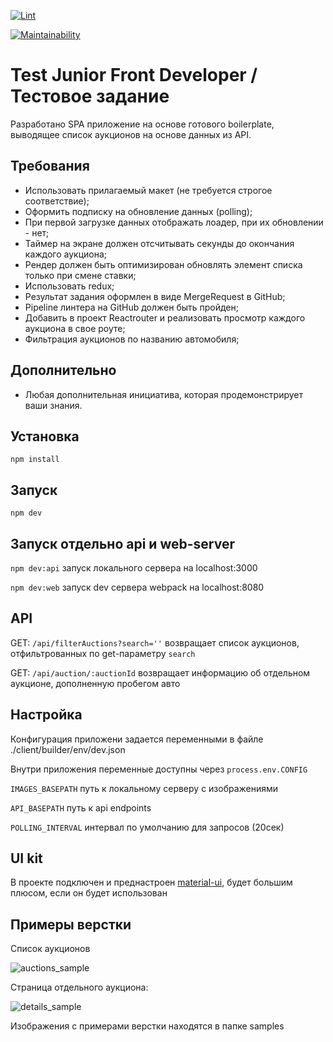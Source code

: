 [![Lint](https://github.com/Julia-Tisa/test-task-six/workflows/lint/badge.svg)](https://github.com/Julia-Tisa/test-task-six/actions)

[![Maintainability](https://api.codeclimate.com/v1/badges/60be8bcaaa72c7608261/maintainability)](https://codeclimate.com/github/Julia-Tisa/test-task-six/maintainability)

# Test Junior Front Developer / Тестовое задание

Разработано SPA приложение на основе готового boilerplate, выводящее список аукционов на основе данных из API.

## Требования 

- Использовать прилагаемый макет (не требуется строгое соответствие);
- Оформить подписку на обновление данных (polling);
- При первой загрузке данных отображать лоадер, при их обновлении - нет;
- Таймер на экране должен отсчитывать секунды до окончания каждого аукциона;
- Рендер должен быть оптимизирован обновлять элемент списка только при смене ставки;
- Использовать redux;
- Результат задания оформлен в виде MergeRequest в GitHub;
- Pipeline линтера на GitHub должен быть пройден;
- Добавить в проект Reactrouter и реализовать просмотр каждого аукциона в свое роуте;
- Фильтрация аукционов по названию автомобиля;

## Дополнительно

- Любая дополнительная инициатива, которая продемонстрирует ваши знания.

## Установка

`npm install`

## Запуск

`npm dev`

## Запуск отдельно api и web-server

`npm dev:api` запуск локального сервера на localhost:3000

`npm dev:web` запуск dev сервера webpack на localhost:8080

## API

GET: `/api/filterAuctions?search=''` возвращает список аукционов, отфильтрованных по get-параметру `search`

GET: `/api/auction/:auctionId` возвращает информацию об отдельном аукционе, дополненную пробегом авто

## Настройка

Конфигурация приложени задается переменными в файле ./client/builder/env/dev.json

Внутри приложения переменные доступны через `process.env.CONFIG`

`IMAGES_BASEPATH` путь к локальному серверу с изображениями

`API_BASEPATH` путь к api endpoints

`POLLING_INTERVAL` интервал по умолчанию для запросов (20сек)

## UI kit

В проекте подключен и преднастроен [material-ui](https://mui.com/), будет большим плюсом, если он будет использован

## Примеры верстки

Список аукционов

![auctions_sample](https://user-images.githubusercontent.com/68642210/153865143-adf5a83a-dc48-4350-afd9-58f6f31fa074.jpg)

 Страница отдельного аукциона:

![details_sample](https://user-images.githubusercontent.com/68642210/153865147-692885a0-e215-4fc8-80bc-b85491925280.jpg)

Изображения с примерами верстки находятся в папке samples
